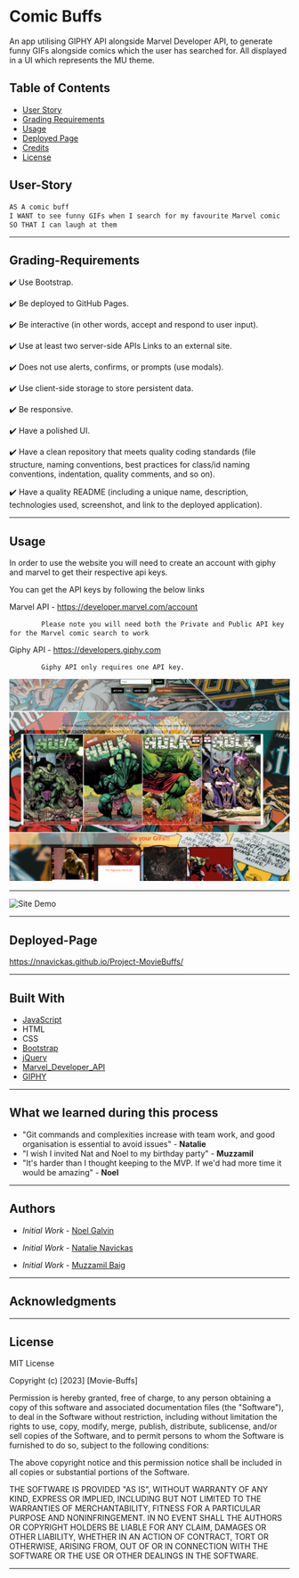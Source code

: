 # Comic Buffs
An app utilising GIPHY API alongside Marvel Developer API, to generate funny GIFs alongside comics which the user has searched for. All displayed in a UI which represents the MU theme.

## Table of Contents 

- [User Story](#User-Story)
- [Grading Requirements](#Grading-Requirements)
- [Usage](#Usage)
- [Deployed Page](#Deployed-Page)
- [Credits](#Authors)
- [License](#License)


## User-Story

```
AS A comic buff
I WANT to see funny GIFs when I search for my favourite Marvel comic
SO THAT I can laugh at them
```
---
## Grading-Requirements

✔️ Use Bootstrap.

✔️ Be deployed to GitHub Pages.

✔️ Be interactive (in other words, accept and respond to user input).

✔️ Use at least two server-side APIs Links to an external site.

✔️ Does not use alerts, confirms, or prompts (use modals).

✔️ Use client-side storage to store persistent data.

✔️ Be responsive.

✔️ Have a polished UI.

✔️ Have a clean repository that meets quality coding standards (file structure, naming conventions, best practices for class/id naming conventions, indentation, quality comments, and so on).

✔️ Have a quality README (including a unique name, description, technologies used, screenshot, and link to the deployed application).


---
## Usage


In order to use the website you will need to create an account with giphy and marvel to get their respective api keys.

You can get the API keys by following the below links

Marvel API - https://developer.marvel.com/account

            Please note you will need both the Private and Public API key for the Marvel comic search to work


Giphy API - https://developers.giphy.com

            Giphy API only requires one API key.



![Screenshot of the desired webpage appearance](./assets/images/functionality-screenshot.PNG)

---

![Site Demo](./assets/images/siteDemo.gif)

---
## Deployed-Page
https://nnavickas.github.io/Project-MovieBuffs/

---
## Built With

* [JavaScript](https://www.javascript.com/)
* HTML
* CSS
* [Bootstrap](https://getbootstrap.com/)
* [jQuery](https://jquery.com/)
* [Marvel_Developer_API](https://developer.marvel.com/)
* [GIPHY](https://developers.giphy.com/explorer/)

---
## What we learned during this process

* "Git commands and complexities increase with team work, and good organisation is essential to avoid issues" - **Natalie**
* "I wish I invited Nat and Noel to my birthday party" - **Muzzamil**
* "It's harder than I thought keeping to the MVP. If we'd had more time it would be amazing" - **Noel**

---
## Authors

* *Initial Work* - [Noel Galvin](https://github.com/ngalvin1991)

* *Initial Work* - [Natalie Navickas](https://github.com/NNavickas)

* *Initial Work* - [Muzzamil Baig](https://github.com/mbzaig)

---
## Acknowledgments

---
## License

MIT License

Copyright (c) [2023] [Movie-Buffs]

Permission is hereby granted, free of charge, to any person obtaining a copy
of this software and associated documentation files (the "Software"), to deal
in the Software without restriction, including without limitation the rights
to use, copy, modify, merge, publish, distribute, sublicense, and/or sell
copies of the Software, and to permit persons to whom the Software is
furnished to do so, subject to the following conditions:

The above copyright notice and this permission notice shall be included in all
copies or substantial portions of the Software.

THE SOFTWARE IS PROVIDED "AS IS", WITHOUT WARRANTY OF ANY KIND, EXPRESS OR
IMPLIED, INCLUDING BUT NOT LIMITED TO THE WARRANTIES OF MERCHANTABILITY,
FITNESS FOR A PARTICULAR PURPOSE AND NONINFRINGEMENT. IN NO EVENT SHALL THE
AUTHORS OR COPYRIGHT HOLDERS BE LIABLE FOR ANY CLAIM, DAMAGES OR OTHER
LIABILITY, WHETHER IN AN ACTION OF CONTRACT, TORT OR OTHERWISE, ARISING FROM,
OUT OF OR IN CONNECTION WITH THE SOFTWARE OR THE USE OR OTHER DEALINGS IN THE
SOFTWARE.

---

